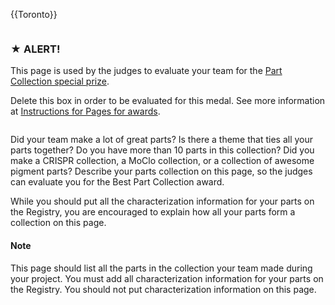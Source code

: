 {{Toronto}}

<div class="column full_size judges-will-not-evaluate">

### ★ ALERT!

This page is used by the judges to evaluate your team for the [Part Collection special prize](http://2016.igem.org/Judging/Awards#Special_Prizes).

Delete this box in order to be evaluated for this medal. See more information at [Instructions for Pages for awards](http://2016.igem.org/Judging/Pages_for_Awards/Instructions).

</div>

<div class="column full_size">

Did your team make a lot of great parts? Is there a theme that ties all your parts together? Do you have more than 10 parts in this collection? Did you make a CRISPR collection, a MoClo collection, or a collection of awesome pigment parts? Describe your parts collection on this page, so the judges can evaluate you for the Best Part Collection award.

While you should put all the characterization information for your parts on the Registry, you are encouraged to explain how all your parts form a collection on this page.

<div class="highlight">

#### Note

This page should list all the parts in the collection your team made during your project. You must add all characterization information for your parts on the Registry. You should not put characterization information on this page.

</div>

</div>